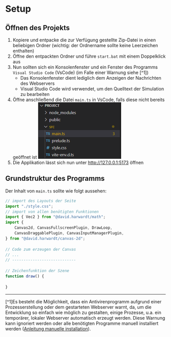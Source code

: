 # Setup

## Öffnen des Projekts
1. Kopiere und entpacke die zur Verfügung gestellte Zip-Datei in einen beliebigen Ordner (wichtig: der Ordnername sollte keine Leerzeichen enthalten)
2. Öffne den entpackten Ordner und führe `start.bat` mit einem Doppelklick aus
3. Nun sollten sich ein Konsolenfenster und ein Fenster des Programms `Visual Studio Code` (VsCode) (im Falle einer Warnung siehe [^1])
    - Das Konsolenfenster dient lediglich dem Anzeigen der Nachrichten des Webservers
    - Visual Studio Code wird verwendet, um den Quelltext der Simulation zu bearbeiten
4. Öffne anschließend die Datei `main.ts` in VsCode, falls diese nicht bereits geöffnet ist
    ![open-file](../assets/open-file.png)
5. Die Applikation lässt sich nun unter <http://127.0.0.1:5173> öffnen


## Grundstruktur des Programms
Der Inhalt von `main.ts` sollte wie folgt aussehen:
```typescript
// import des Layouts der Seite
import "./style.css";
// import von allen benötigten Funktionen
import { Vec2 } from "@david.harwardt/math";
import {
    Canvas2d, CanvasFullscreenPlugin, DrawLoop,
    CanvasDraggablePlugin, CanvasInputManagerPlugin,
} from "@david.harwardt/canvas-2d";

// Code zum erzeugen der Canvas
// ...
// ----------------------------

// Zeichenfunktion der Szene
function draw() {

}
```

---

[^1]Es besteht die Möglichkeit, dass ein Antivirenprogramm aufgrund einer Prozesserstellung oder dem gestarteten Webserver warnt, da, um die Entwicklung so einfach wie möglich zu gestalten,
einige Prozesse, u.a. ein temporärer, lokaler Webserver automatisch erzeugt werden.
Diese Warnung kann ignoriert werden oder alle benötigten Programme manuell installiert werden ([Anleitung manuelle installation](setup_manual.md)).

